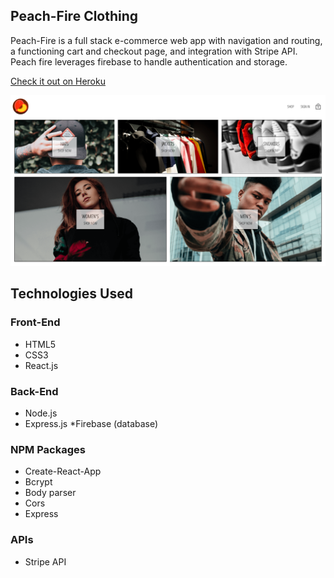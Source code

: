 ## Peach-Fire Clothing
Peach-Fire is a full stack e-commerce web app with navigation and routing, a functioning cart and checkout page, and integration with Stripe API. Peach fire leverages firebase to handle authentication and storage.

<a href="https://peach-live.herokuapp.com/">Check it out on Heroku</a>

![picture of the app](https://github.com/kpolgar/peach-fire-clothing/blob/master/peach-fire.png)

## Technologies Used
### Front-End
* HTML5
* CSS3
* React.js

### Back-End
* Node.js
* Express.js
*Firebase (database)

### NPM Packages
* Create-React-App
* Bcrypt
* Body parser
* Cors
* Express

### APIs
* Stripe API
